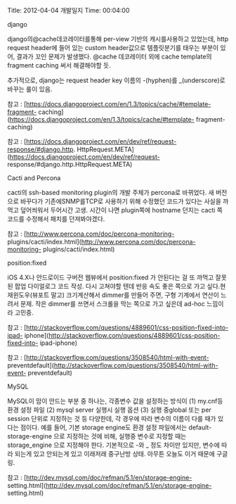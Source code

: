 Title: 2012-04-04 개발일지
Time: 00:04:00

django

  

django의@cache데코레이터를통해 per-view 기반의 캐시를사용하고 있었는데, http request header에 들어 있는
custom header값으로 템플릿분기를 태우는 부분이 있어, 결과가 꼬인 문제가 발생했다. @cache 데코레이터 외에 cache
template의 fragment caching 써서 해결해야할 듯.

추가적으로, django는 request header key 이름의 -(hyphen)를 _(underscore)로 바꾸는 룰이 있음.

참고 : [https://docs.djangoproject.com/en/1.3/topics/cache/#template-fragment-
caching](https://docs.djangoproject.com/en/1.3/topics/cache/#template-
fragment-caching)

참고 : [https://docs.djangoproject.com/en/dev/ref/request-response/#django.http.
HttpRequest.META](https://docs.djangoproject.com/en/dev/ref/request-
response/#django.http.HttpRequest.META)

  

Cacti and Percona

  

cacti의 ssh-based monitoring plugin의 개발 주체가 percona로 바뀌었다. 새 버전으로 바꾸다가
기존에SNMP를TCP로 사용하기 위해 수정했던 코드가 있다는 사실을 까먹고 덮어씌워서 두어시간 고생. 시간이 나면 plugin쪽에
hostname 던지는 cacti 쪽 코드를 수정해서 패치를 던져봐야겠다.

참고 : [http://www.percona.com/doc/percona-monitoring-
plugins/cacti/index.html](http://www.percona.com/doc/percona-monitoring-
plugins/cacti/index.html)

  

position:fixed

  

iOS 4.X나 안드로이드 구버전 웹뷰에서 position:fixed 가 안된다는 걸 또 까먹고 잘못된 팝업 다이얼로그 코드 작성. 다시
고쳐야할 텐데 반응 속도 좋은 쪽으로 가고 싶다.현재윈도우(뷰포트 말고) 크기계산해서 dimmer를 만들어 주면, 구형 기계에서 연산이
느려서 문제. 작은 dimmer를 쓰면서 스크롤을 막는 쪽으로 가고 싶은데 ad-hoc 느낌이라 고민중.

참고 : [http://stackoverflow.com/questions/4889601/css-position-fixed-into-ipad-
iphone](http://stackoverflow.com/questions/4889601/css-position-fixed-into-
ipad-iphone)

참고 : [http://stackoverflow.com/questions/3508540/html-with-event-
preventdefault](http://stackoverflow.com/questions/3508540/html-with-event-
preventdefault)

  

MySQL

  

MySQL이 맘이 안드는 부분 중 하나는, 각종변수 값을 설정하는 방식이 (1) my.cnf등 환경 설정 파일 (2) mysql server
실행시 실행 옵션 (3) 실행 중global 또는 per session 단위로 지정하는 것 등 다양한데, 각 경우에 따라 변수의 이름이 다를
때가 있다는 점이다. 예를 들어, 기본 storage engine도 환경 설정 파일에서는 default-storage-engine 으로
지정하는 것에 비해, 실행중 변수로 지정할 때는 storage_engine 으로 지정해야 한다. 기본적으로 -와 _ 정도 차이만 있지만,
변수에 따라 되는게 있고 안되는게 있고 이래저래 중구난방 상태. 아무튼 오늘도 이거 때문에 구글링.

참고 : [http://dev.mysql.com/doc/refman/5.1/en/storage-engine-
setting.html](http://dev.mysql.com/doc/refman/5.1/en/storage-engine-
setting.html)

